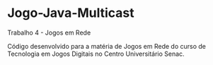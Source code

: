 # Jogo-Java-Multicast
Trabalho 4 - Jogos em Rede

Código desenvolvido para a matéria de Jogos em Rede do curso de Tecnologia em Jogos Digitais no Centro Universitário Senac.
